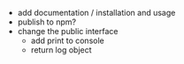 - add documentation / installation and usage
- publish to npm? 
- change the public interface
  - add print to console
  - return log object
  